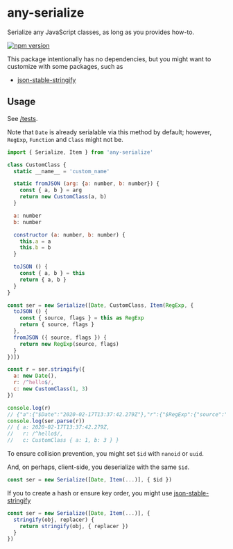 # any-serialize

Serialize any JavaScript classes, as long as you provides how-to.

[![npm version](https://badge.fury.io/js/any-serialize.svg)](https://badge.fury.io/js/any-serialize)

This package intentionally has no dependencies, but you might want to customize with some packages, such as

- [json-stable-stringify](https://github.com/substack/json-stable-stringify)

## Usage

See [/tests](/tests).

Note that `Date` is already serialable via this method by default; however, `RegExp`, `Function` and `Class` might not be.

```js
import { Serialize, Item } from 'any-serialize'

class CustomClass {
  static __name__ = 'custom_name'

  static fromJSON (arg: {a: number, b: number}) {
    const { a, b } = arg
    return new CustomClass(a, b)
  }

  a: number
  b: number

  constructor (a: number, b: number) {
    this.a = a
    this.b = b
  }

  toJSON () {
    const { a, b } = this
    return { a, b }
  }
}

const ser = new Serialize([Date, CustomClass, Item(RegExp, {
  toJSON () {
    const { source, flags } = this as RegExp
    return { source, flags }
  },
  fromJSON ({ source, flags }) {
    return new RegExp(source, flags)
  }
})])

const r = ser.stringify({
  a: new Date(),
  r: /^hello$/,
  c: new CustomClass(1, 3)
})

console.log(r)
// {"a":{"$Date":"2020-02-17T13:37:42.279Z"},"r":{"$RegExp":{"source":"^hello$","flags":""}},"c":{"$custom_name":{"a":1,"b":3}}}
console.log(ser.parse(r))
// { a: 2020-02-17T13:37:42.279Z,
//   r: /^hello$/,
//   c: CustomClass { a: 1, b: 3 } }
```

To ensure collision prevention, you might set `$id` with `nanoid` or `uuid`.

And, on perhaps, client-side, you deserialize with the same `$id`.

```ts
const ser = new Serialize([Date, Item(...)], { $id })
```

If you to create a hash or ensure key order, you might use [json-stable-stringify](https://github.com/substack/json-stable-stringify)

```ts
const ser = new Serialize([Date, Item(...)], {
  stringify(obj, replacer) {
    return stringify(obj, { replacer })
  }
})
```
